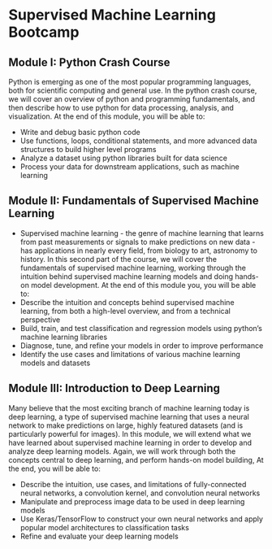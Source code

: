 # Supervised Machine Learning Bootcamp

## Module I: Python Crash Course
Python is emerging as one of the most popular programming languages, both for scientific computing and general use. In the python crash course, we will cover an overview of python and programming fundamentals, and then describe how to use python for data processing, analysis, and visualization. At the end of this module, you will be able to:
* Write and debug basic python code
* Use functions, loops, conditional statements, and more advanced data structures to build higher level programs
* Analyze a dataset using python libraries built for data science
* Process your data for downstream applications, such as machine learning

## Module II: Fundamentals of Supervised Machine Learning
* Supervised machine learning - the genre of machine learning that learns from past measurements or signals to make predictions on new data - has applications in nearly every field, from biology to art, astronomy to history. In this second part of the course, we will cover the fundamentals of supervised machine learning, working through the intuition behind supervised machine learning models and doing hands-on model development. At the end of this module you, you will be able to:
* Describe the intuition and concepts behind supervised machine learning, from both a high-level overview, and from a technical perspective
* Build, train, and test classification and regression models using python’s machine learning libraries
* Diagnose, tune, and refine your models in order to improve performance
* Identify the use cases and limitations of various machine learning models and datasets


## Module III: Introduction to Deep Learning 
Many believe that the most exciting branch of machine learning today is deep learning, a type of supervised machine learning that uses a neural network to make predictions on large, highly featured datasets (and is particularly powerful for images). In this module, we will extend what we have learned about supervised machine learning in order to develop and analyze deep learning models. Again, we will work through both the concepts central to deep learning, and perform hands-on model building, At the end, you will be able to:
* Describe the intuition, use cases, and limitations of fully-connected neural networks, a convolution kernel, and convolution neural networks
* Manipulate and preprocess image data to be used in deep learning models
* Use Keras/TensorFlow to construct your own neural networks and apply popular model architectures to classification tasks
* Refine and evaluate your deep learning models
